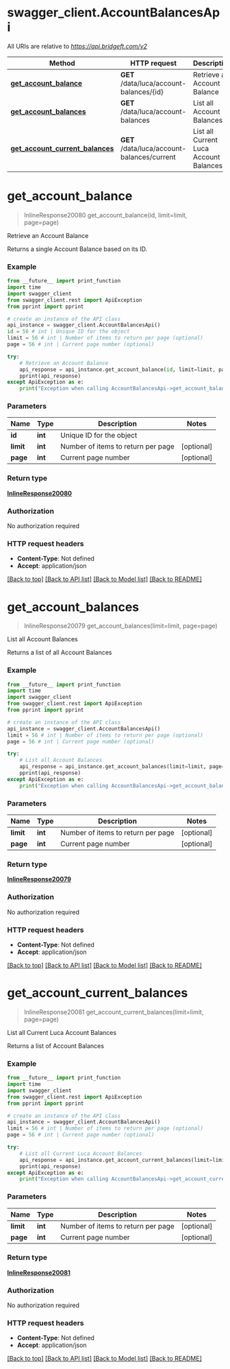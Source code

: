 # swagger_client.AccountBalancesApi

All URIs are relative to *https://api.bridgeft.com/v2*

Method | HTTP request | Description
------------- | ------------- | -------------
[**get_account_balance**](AccountBalancesApi.md#get_account_balance) | **GET** /data/luca/account-balances/{id} | Retrieve an Account Balance
[**get_account_balances**](AccountBalancesApi.md#get_account_balances) | **GET** /data/luca/account-balances | List all Account Balances
[**get_account_current_balances**](AccountBalancesApi.md#get_account_current_balances) | **GET** /data/luca/account-balances/current | List all Current Luca Account Balances

# **get_account_balance**
> InlineResponse20080 get_account_balance(id, limit=limit, page=page)

Retrieve an Account Balance

Returns a single Account Balance based on its ID.

### Example
```python
from __future__ import print_function
import time
import swagger_client
from swagger_client.rest import ApiException
from pprint import pprint

# create an instance of the API class
api_instance = swagger_client.AccountBalancesApi()
id = 56 # int | Unique ID for the object
limit = 56 # int | Number of items to return per page (optional)
page = 56 # int | Current page number (optional)

try:
    # Retrieve an Account Balance
    api_response = api_instance.get_account_balance(id, limit=limit, page=page)
    pprint(api_response)
except ApiException as e:
    print("Exception when calling AccountBalancesApi->get_account_balance: %s\n" % e)
```

### Parameters

Name | Type | Description  | Notes
------------- | ------------- | ------------- | -------------
 **id** | **int**| Unique ID for the object | 
 **limit** | **int**| Number of items to return per page | [optional] 
 **page** | **int**| Current page number | [optional] 

### Return type

[**InlineResponse20080**](InlineResponse20080.md)

### Authorization

No authorization required

### HTTP request headers

 - **Content-Type**: Not defined
 - **Accept**: application/json

[[Back to top]](#) [[Back to API list]](../README.md#documentation-for-api-endpoints) [[Back to Model list]](../README.md#documentation-for-models) [[Back to README]](../README.md)

# **get_account_balances**
> InlineResponse20079 get_account_balances(limit=limit, page=page)

List all Account Balances

Returns a list of all Account Balances

### Example
```python
from __future__ import print_function
import time
import swagger_client
from swagger_client.rest import ApiException
from pprint import pprint

# create an instance of the API class
api_instance = swagger_client.AccountBalancesApi()
limit = 56 # int | Number of items to return per page (optional)
page = 56 # int | Current page number (optional)

try:
    # List all Account Balances
    api_response = api_instance.get_account_balances(limit=limit, page=page)
    pprint(api_response)
except ApiException as e:
    print("Exception when calling AccountBalancesApi->get_account_balances: %s\n" % e)
```

### Parameters

Name | Type | Description  | Notes
------------- | ------------- | ------------- | -------------
 **limit** | **int**| Number of items to return per page | [optional] 
 **page** | **int**| Current page number | [optional] 

### Return type

[**InlineResponse20079**](InlineResponse20079.md)

### Authorization

No authorization required

### HTTP request headers

 - **Content-Type**: Not defined
 - **Accept**: application/json

[[Back to top]](#) [[Back to API list]](../README.md#documentation-for-api-endpoints) [[Back to Model list]](../README.md#documentation-for-models) [[Back to README]](../README.md)

# **get_account_current_balances**
> InlineResponse20081 get_account_current_balances(limit=limit, page=page)

List all Current Luca Account Balances

Returns a list of Account Balances

### Example
```python
from __future__ import print_function
import time
import swagger_client
from swagger_client.rest import ApiException
from pprint import pprint

# create an instance of the API class
api_instance = swagger_client.AccountBalancesApi()
limit = 56 # int | Number of items to return per page (optional)
page = 56 # int | Current page number (optional)

try:
    # List all Current Luca Account Balances
    api_response = api_instance.get_account_current_balances(limit=limit, page=page)
    pprint(api_response)
except ApiException as e:
    print("Exception when calling AccountBalancesApi->get_account_current_balances: %s\n" % e)
```

### Parameters

Name | Type | Description  | Notes
------------- | ------------- | ------------- | -------------
 **limit** | **int**| Number of items to return per page | [optional] 
 **page** | **int**| Current page number | [optional] 

### Return type

[**InlineResponse20081**](InlineResponse20081.md)

### Authorization

No authorization required

### HTTP request headers

 - **Content-Type**: Not defined
 - **Accept**: application/json

[[Back to top]](#) [[Back to API list]](../README.md#documentation-for-api-endpoints) [[Back to Model list]](../README.md#documentation-for-models) [[Back to README]](../README.md)

